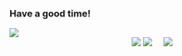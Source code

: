 ### Have a good time!
<img src="https://media.giphy.com/media/fCTaMi2bSMf9cExRcG/giphy.gif"/>
<div id="stat" align="center">
  <img src="http://github-profile-summary-cards.vercel.app/api/cards/profile-details?username=RedFoxAT&theme=nord_dark"/>
<img src="http://github-profile-summary-cards.vercel.app/api/cards/stats?username=RedFoxAT&theme=nord_dark"/>   
  &nbsp &nbsp <img src="http://github-profile-summary-cards.vercel.app/api/cards/productive-time?username=RedFoxAT&theme=nord_dark&utcOffset=3"/>
</div>

<!--
**RedFoxAT/RedFoxAT** is a ✨ _special_ ✨ repository because its `README.md` (this file) appears on your GitHub profile.

Here are some ideas to get you started:

- 🔭 I’m currently working on ...
- 🌱 I’m currently learning ...
- 👯 I’m looking to collaborate on ...
- 🤔 I’m looking for help with ...
- 💬 Ask me about ...
- 📫 How to reach me: ...
- 😄 Pronouns: ...
- ⚡ Fun fact: ...
[![Anurag's GitHub stats](https://github-readme-stats.vercel.app/api?username=RedFoxAT)](https://github.com/anuraghazra/github-readme-stats)

-->
